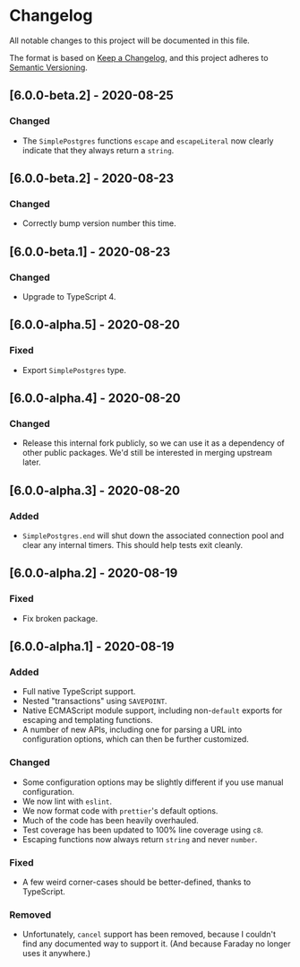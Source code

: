 # Changelog

All notable changes to this project will be documented in this file.

The format is based on [Keep a Changelog](https://keepachangelog.com/en/1.0.0/), and this project adheres to [Semantic Versioning](https://semver.org/spec/v2.0.0.html).

## [6.0.0-beta.2] - 2020-08-25

### Changed

- The `SimplePostgres` functions `escape` and `escapeLiteral` now clearly indicate that they always return a `string`.

## [6.0.0-beta.2] - 2020-08-23

### Changed

- Correctly bump version number this time.

## [6.0.0-beta.1] - 2020-08-23

### Changed

- Upgrade to TypeScript 4.

## [6.0.0-alpha.5] - 2020-08-20

### Fixed

- Export `SimplePostgres` type.

## [6.0.0-alpha.4] - 2020-08-20

### Changed

- Release this internal fork publicly, so we can use it as a dependency of other public packages. We'd still be interested in merging upstream later.

## [6.0.0-alpha.3] - 2020-08-20

### Added

- `SimplePostgres.end` will shut down the associated connection pool and clear any internal timers. This should help tests exit cleanly.

## [6.0.0-alpha.2] - 2020-08-19

### Fixed

- Fix broken package.

## [6.0.0-alpha.1] - 2020-08-19

### Added

- Full native TypeScript support.
- Nested "transactions" using `SAVEPOINT`.
- Native ECMAScript module support, including non-`default` exports for escaping and templating functions.
- A number of new APIs, including one for parsing a URL into configuration options, which can then be further customized.

### Changed

- Some configuration options may be slightly different if you use manual configuration.
- We now lint with `eslint`.
- We now format code with `prettier`'s default options.
- Much of the code has been heavily overhauled.
- Test coverage has been updated to 100% line coverage using `c8`.
- Escaping functions now always return `string` and never `number`.

### Fixed

- A few weird corner-cases should be better-defined, thanks to TypeScript.

### Removed

- Unfortunately, `cancel` support has been removed, because I couldn't find any documented way to support it. (And because Faraday no longer uses it anywhere.)
